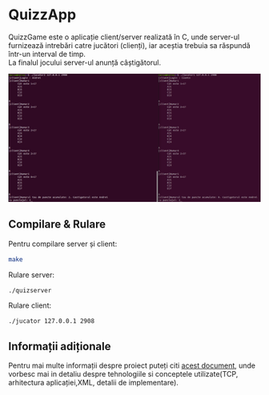 # QuizzApp

QuizzGame este o aplicație client/server realizată în C, unde server-ul furnizează intrebări catre jucători (clienți), iar aceștia trebuia sa răspundă într-un interval de timp.  
La finalul jocului server-ul anunță câștigătorul.

![alt text](https://raw.githubusercontent.com/MEinfo724/QuizzGame/main/Poze/jucatori.png)

## Compilare & Rulare
Pentru compilare server și client:
```bash
make
``` 
Rulare server:
```bash
./quizserver
``` 
Rulare client:
```bash
./jucator 127.0.0.1 2908
```
## Informații adiționale
Pentru mai multe informații despre proiect puteți citi [acest document](https://github.com/MEinfo724/QuizzGame/blob/main/samplepaper.pdf), unde vorbesc mai in detaliu despre tehnologiile si conceptele utilizate(TCP, arhitectura aplicației,XML, detalii de implementare).


